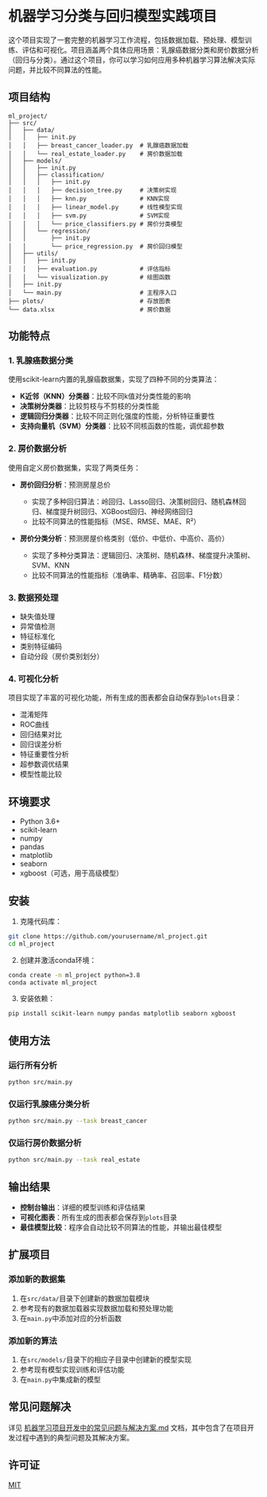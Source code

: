 # 机器学习分类与回归模型实践项目

这个项目实现了一套完整的机器学习工作流程，包括数据加载、预处理、模型训练、评估和可视化。项目涵盖两个具体应用场景：乳腺癌数据分类和房价数据分析（回归与分类）。通过这个项目，你可以学习如何应用多种机器学习算法解决实际问题，并比较不同算法的性能。

## 项目结构

```
ml_project/
├── src/
│   ├── data/
│   │   ├── init.py
│   │   ├── breast_cancer_loader.py  # 乳腺癌数据加载
│   │   └── real_estate_loader.py    # 房价数据加载
│   ├── models/
│   │   ├── init.py
│   │   ├── classification/
│   │   │   ├── init.py
│   │   │   ├── decision_tree.py     # 决策树实现
│   │   │   ├── knn.py               # KNN实现
│   │   │   ├── linear_model.py      # 线性模型实现
│   │   │   ├── svm.py               # SVM实现
│   │   │   └── price_classifiers.py # 房价分类模型
│   │   └── regression/
│   │       ├── init.py
│   │       └── price_regression.py  # 房价回归模型
│   ├── utils/
│   │   ├── init.py
│   │   ├── evaluation.py            # 评估指标
│   │   └── visualization.py         # 绘图函数
│   ├── init.py
│   └── main.py                      # 主程序入口
├── plots/                           # 存放图表
└── data.xlsx                        # 房价数据
```

## 功能特点

### 1. 乳腺癌数据分类

使用scikit-learn内置的乳腺癌数据集，实现了四种不同的分类算法：

- **K近邻（KNN）分类器**：比较不同k值对分类性能的影响
- **决策树分类器**：比较剪枝与不剪枝的分类性能
- **逻辑回归分类器**：比较不同正则化强度的性能，分析特征重要性
- **支持向量机（SVM）分类器**：比较不同核函数的性能，调优超参数

### 2. 房价数据分析

使用自定义房价数据集，实现了两类任务：

- **房价回归分析**：预测房屋总价
  - 实现了多种回归算法：岭回归、Lasso回归、决策树回归、随机森林回归、梯度提升树回归、XGBoost回归、神经网络回归
  - 比较不同算法的性能指标（MSE、RMSE、MAE、R²）
  
- **房价分类分析**：预测房屋价格类别（低价、中低价、中高价、高价）
  - 实现了多种分类算法：逻辑回归、决策树、随机森林、梯度提升决策树、SVM、KNN
  - 比较不同算法的性能指标（准确率、精确率、召回率、F1分数）

### 3. 数据预处理

- 缺失值处理
- 异常值检测
- 特征标准化
- 类别特征编码
- 自动分段（房价类别划分）

### 4. 可视化分析

项目实现了丰富的可视化功能，所有生成的图表都会自动保存到`plots`目录：

- 混淆矩阵
- ROC曲线
- 回归结果对比
- 回归误差分析
- 特征重要性分析
- 超参数调优结果
- 模型性能比较

## 环境要求

- Python 3.6+
- scikit-learn
- numpy
- pandas
- matplotlib
- seaborn
- xgboost（可选，用于高级模型）

## 安装

1. 克隆代码库：
```bash
git clone https://github.com/yourusername/ml_project.git
cd ml_project
```

2. 创建并激活conda环境：
```bash
conda create -n ml_project python=3.8
conda activate ml_project
```

3. 安装依赖：
```bash
pip install scikit-learn numpy pandas matplotlib seaborn xgboost
```

## 使用方法

### 运行所有分析

```bash
python src/main.py
```

### 仅运行乳腺癌分类分析

```bash
python src/main.py --task breast_cancer
```

### 仅运行房价数据分析

```bash
python src/main.py --task real_estate
```

## 输出结果

- **控制台输出**：详细的模型训练和评估结果
- **可视化图表**：所有生成的图表都会保存到`plots`目录
- **最佳模型比较**：程序会自动比较不同算法的性能，并输出最佳模型

## 扩展项目

### 添加新的数据集

1. 在`src/data/`目录下创建新的数据加载模块
2. 参考现有的数据加载器实现数据加载和预处理功能
3. 在`main.py`中添加对应的分析函数

### 添加新的算法

1. 在`src/models/`目录下的相应子目录中创建新的模型实现
2. 参考现有模型实现训练和评估功能
3. 在`main.py`中集成新的模型

## 常见问题解决

详见 [机器学习项目开发中的常见问题与解决方案.md](机器学习项目开发中的常见问题与解决方案.md) 文档，其中包含了在项目开发过程中遇到的典型问题及其解决方案。

## 许可证

[MIT](https://opensource.org/licenses/MIT)
